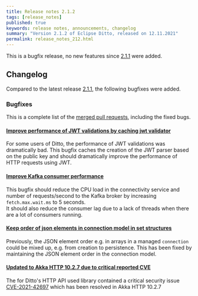```yaml
---
title: Release notes 2.1.2
tags: [release_notes]
published: true
keywords: release notes, announcements, changelog
summary: "Version 2.1.2 of Eclipse Ditto, released on 12.11.2021"
permalink: release_notes_212.html
---
```


This is a bugfix release, no new features since [2.1.1](release_notes_211.html) were added.

## Changelog

Compared to the latest release [2.1.1](release_notes_211.html), the following bugfixes were added.

### Bugfixes

This is a complete list of the
[merged pull requests](https://github.com/eclipse/ditto/pulls?q=is%3Apr+milestone%3A2.1.2), including the fixed bugs.

#### [Improve performance of JWT validations by caching jwt validator](https://github.com/eclipse/ditto/pull/1217)

For some users of Ditto, the performance of JWT validations was dramatically bad. This bugfix caches the creation of 
the JWT parser based on the public key and should dramatically improve the performance of HTTP requests using JWT.

#### [Improve Kafka consumer performance](https://github.com/eclipse/ditto/pull/1218)

This bugfix should reduce the CPU load in the connectivity service and number of requests/second to the Kafka broker by 
increasing `fetch.max.wait.ms` to 5 seconds.  
It should also reduce the consumer lag due to a lack of threads when there are a lot of consumers running.

#### [Keep order of json elements in connection model in set structures](https://github.com/eclipse/ditto/pull/1219)

Previously, the JSON element order e.g. in arrays in a managed `connection` could be mixed up, e.g. from creation to
persistence. This has been fixed by maintaining the JSON element order in the connection model.

#### [Updated to Akka HTTP 10.2.7 due to critical reported CVE](https://github.com/eclipse/ditto/pull/1222)

The for Ditto's HTTP API used library contained a critical security issue 
[CVE-2021-42697](https://cve.mitre.org/cgi-bin/cvename.cgi?name=CVE-2021-42697) which has been resolved in Akka HTTP 10.2.7 
